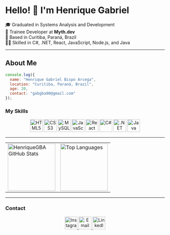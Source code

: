 # Hello! 👋 I'm Henrique Gabriel

🎓 Graduated in Systems Analysis and Development  
🔭 Trainee Developer at **Myth.dev**  
🏡 Based in Curitiba, Paraná, Brazil  
👨‍💻 Skilled in C#, .NET, React, JavaScript, Node.js, and Java

---
## About Me

```javascript
console.log({
  name: "Henrique Gabriel Bispo Arcega",
  location: "Curitiba, Paraná, Brazil",
  age: 20,
  contact: "gabgba90@gmail.com"
});

```
### My Skills

<div align="center">
  <!-- Main languages and technologies -->
  <img alt="HTML5" src="https://img.shields.io/badge/HTML5-E34F26?style=for-the-badge&logo=html5&logoColor=white" height="40" />
  <img alt="CSS3" src="https://img.shields.io/badge/CSS3-1572B6?style=for-the-badge&logo=css3&logoColor=white" height="40" />
  <img alt="MySQL" src="https://img.shields.io/badge/MySQL-4479A1?style=for-the-badge&logo=mysql&logoColor=white" height="40" />
  <img alt="JavaScript" src="https://img.shields.io/badge/JavaScript-F7DF1E?style=for-the-badge&logo=javascript&logoColor=black" height="40" />
  <img alt="React" src="https://img.shields.io/badge/React-20232A?style=for-the-badge&logo=react&logoColor=61DAFB" height="40" />
  <img alt="C#" src="https://img.shields.io/badge/C%23-239120?style=for-the-badge&logo=c-sharp&logoColor=white" height="40" />
  <img alt=".NET" src="https://img.shields.io/badge/.NET-512BD4?style=for-the-badge&logo=.net&logoColor=white" height="40" />
  <img alt="Java" src="https://img.shields.io/badge/Java-007396?style=for-the-badge&logo=java&logoColor=white" height="40" />
</div>

---

<table>
  <tr>
    <td>
      <a href="https://github.com/HenriqueGBA">
        <img src="https://github-readme-stats.vercel.app/api?username=HenriqueGBA&show_icons=true&theme=dark&hide=contribs,prs" alt="HenriqueGBA GitHub Stats" height="150" />
      </a>
    </td>
    <td>
      <a href="https://github.com/HenriqueGBA?tab=repositories">
        <img src="https://github-readme-stats.vercel.app/api/top-langs/?username=HenriqueGBA&theme=dark&count_private=true&layout=compact" alt="Top Languages" height="150" />
      </a>
    </td>
  </tr>
</table>


---

### Contact

<div align="center">
  <a href="https://www.instagram.com/henrique_arcega" target="_blank" rel="noopener noreferrer">
    <img src="https://img.shields.io/badge/-Instagram-%23E4405F?style=for-the-badge&logo=instagram&logoColor=white" alt="Instagram" height="40" />
  </a>
  <a href="mailto:gabgba90@gmail.com" target="_blank" rel="noopener noreferrer">
    <img src="https://img.shields.io/badge/-Email-%23333?style=for-the-badge&logo=gmail&logoColor=white" alt="Email" height="40" />
  </a>
  <a href="https://www.linkedin.com/in/henrique-arcega-690244227/" target="_blank" rel="noopener noreferrer">
    <img src="https://img.shields.io/badge/-LinkedIn-%230077B5?style=for-the-badge&logo=linkedin&logoColor=white" alt="LinkedIn" height="40" />
  </a>
</div>

